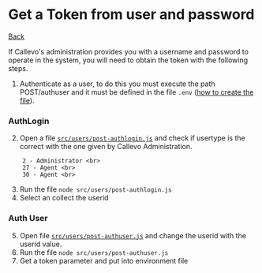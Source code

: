 # Get a Token from user and password
[Back](../README.MD#menu)

If Callevo's administration provides you with a username and password to operate in the system, you will need to obtain the token with the following steps.

1. Authenticate as a user, to do this you must execute the path POST/authuser and it must be defined in the file `.env` ([how to create the file](/doc/create_environment_file.md)).
### AuthLogin
2. Open a file [`src/users/post-authlogin.js`](/src/users/post-authlogin.js)  and check if usertype is the correct with the one given by Callevo Administration.<br>
```
    2 - Administrator <br>
    27 - Agent <br> 
    30 - Agent <br> 
```
3. Run the file `node src/users/post-authlogin.js`
4. Select an collect the userid
### Auth User
5. Open file  [`src/users/post-authuser.js`](/src/users/post-authuser.js)  and change the userid with the userid value.
6. Run the file `node src/users/post-authuser.js`
7. Get a token parameter and put into environment file

